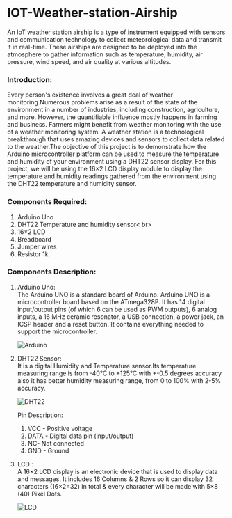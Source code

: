 # IOT-Weather-station-Airship
An IoT weather station airship is a type of instrument equipped with sensors and communication technology to collect meteorological data and transmit it in real-time. These airships are designed to be deployed into the atmosphere to gather information such as temperature, humidity, air pressure, wind speed, and air quality at various altitudes.

### Introduction:
Every person's existence involves a great deal of weather monitoring.Numerous problems arise as a result of the state of the environment in a number of industries, including construction, agriculture, and more. However, the quantifiable influence mostly happens in farming and business. Farmers might benefit from weather monitoring with the use of a weather monitoring system. A weather station is a technological breakthrough that uses amazing devices and sensors to collect data related to the weather.The objective of this project is to demonstrate how the Arduino microcontroller platform can be used to measure the temperature and humidity of your environment using a DHT22 sensor display. For this project, we will
be using the 16×2 LCD display module to display the temperature and humidity readings
gathered from the environment using the DHT22 temperature and humidity sensor.

### Components Required:
1. Arduino Uno <br>
2. DHT22 Temperature and humidity sensor< br>
3. 16×2 LCD <br>
4. Breadboard <br>
5. Jumper wires<br>
6. Resistor 1k

### Components Description:
1. Arduino Uno:<br>
The Arduino UNO is a standard board of Arduino. Arduino UNO is a microcontroller board based on the ATmega328P. It has 14 digital input/output pins (of which 6 can be used as PWM outputs),
6 analog inputs, a 16 MHz ceramic resonator, a USB connection, a power jack, an ICSP header and a reset button. It contains everything needed to support the microcontroller.


   ![Arduino](https://github.com/vaishpanse/IOT-Weather-station-Airship/assets/140835509/a8906527-c310-4a3a-a224-f3ce7c50b527)

2. DHT22 Sensor:<br>
It is a digital Humidity and Temperature sensor.Its temperature measuring range is from -40°C to +125°C with +-0.5 degrees accuracy also it has better humidity
measuring range, from 0 to 100% with 2-5% accuracy.

   ![DHT22](https://github.com/vaishpanse/IOT-Weather-station-Airship/assets/140835509/aec785c0-a035-4510-ab6d-5c6fe755d82d)

   Pin Description:<br>
    1. VCC - Positive voltage<br>
    2. DATA - Digital data pin (input/output)<br>
    3. NC- Not connected<br>
    4. GND - Ground

3. LCD :<br>
A 16×2 LCD display is an electronic device that is used to display data and messages. It includes 16 Columns & 2 Rows so it can display 32 characters (16×2=32) in total &
every character will be made with 5×8 (40) Pixel Dots.

   ![LCD](https://github.com/vaishpanse/IOT-Weather-station-Airship/assets/140835509/316115d9-4ffe-4d41-8700-9e5edaf635d4)
